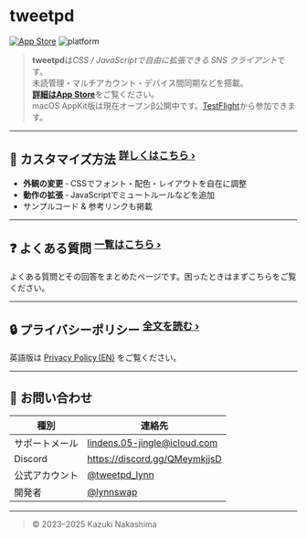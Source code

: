 # tweetpd

[![App Store](https://img.shields.io/badge/App%20Store-Download-blue?logo=apple)](https://apps.apple.com/jp/app/tweetpd/id1671411031)
![platform](https://img.shields.io/badge/platforms-iOS%20%7C%20iPadOS%20%7C%20macOS-informational)

> **tweetpd**は*CSS / JavaScriptで自由に拡張できる SNS クライアント*です。  
> 未読管理・マルチアカウント・デバイス間同期などを搭載。  
> [**詳細はApp Store**](https://apps.apple.com/jp/app/tweetpd/id1671411031)をご覧ください。  
> macOS AppKit版は現在オープンβ公開中です。[TestFlight](https://testflight.apple.com/join/pMp7Zha4)から参加できます。

---

## 🔧 カスタマイズ方法 <sup>[詳しくはこちら ›](docs/CUSTOM_CSS_JS.md)</sup>

- **外観の変更** ‑ CSSでフォント・配色・レイアウトを自在に調整  
- **動作の拡張** ‑ JavaScriptでミュートルールなどを追加
- サンプルコード & 参考リンクも掲載

---

## ❓ よくある質問 <sup>[一覧はこちら ›](docs/faq.md)</sup>

よくある質問とその回答をまとめたページです。困ったときはまずこちらをご覧ください。

---

## 🔒 プライバシーポリシー <sup>[全文を読む ›](docs/privacy-policy.md)</sup>
英語版は [Privacy Policy (EN)](docs/privacy-policy_en.md) をご覧ください。

---

## 📮 お問い合わせ

| 種別 | 連絡先 |
|------|--------|
| サポートメール | lindens.05-jingle@icloud.com |
| Discord | <https://discord.gg/QMeymkjjsD> |
| 公式アカウント | [@tweetpd_lynn](https://x.com/tweetpd_lynn) |
| 開発者 | [@lynnswap](https://github.com/lynnswap) |

---

> © 2023–2025 Kazuki Nakashima
